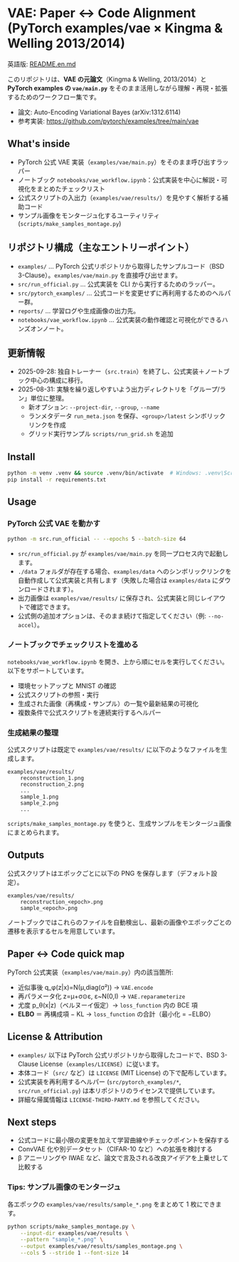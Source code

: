 # VAE: Paper ↔ Code Alignment (PyTorch examples/vae × Kingma & Welling 2013/2014)

英語版: [README.en.md](./README.en.md)

このリポジトリは、**VAE の元論文**（Kingma & Welling, 2013/2014）と
**PyTorch examples の `vae/main.py`** をそのまま活用しながら理解・再現・拡張するためのワークフロー集です。

- 論文: Auto-Encoding Variational Bayes (arXiv:1312.6114)
- 参考実装: https://github.com/pytorch/examples/tree/main/vae

## What's inside
- PyTorch 公式 VAE 実装（`examples/vae/main.py`）をそのまま呼び出すラッパー
- ノートブック `notebooks/vae_workflow.ipynb`：公式実装を中心に解説・可視化をまとめたチェックリスト
- 公式スクリプトの入出力（`examples/vae/results/`）を見やすく解析する補助コード
- サンプル画像をモンタージュ化するユーティリティ (`scripts/make_samples_montage.py`)

## リポジトリ構成（主なエントリーポイント）
- `examples/` … PyTorch 公式リポジトリから取得したサンプルコード（BSD 3-Clause）。`examples/vae/main.py` を直接呼び出せます。
- `src/run_official.py` … 公式実装を CLI から実行するためのラッパー。
- `src/pytorch_examples/` … 公式コードを変更せずに再利用するためのヘルパー群。
- `reports/` … 学習ログや生成画像の出力先。
- `notebooks/vae_workflow.ipynb` … 公式実装の動作確認と可視化ができるハンズオンノート。

## 更新情報
- 2025-09-28: 独自トレーナー（`src.train`）を終了し、公式実装＋ノートブック中心の構成に移行。
- 2025-08-31: 実験を繰り返しやすいよう出力ディレクトリを「グループ/ラン」単位に整理。
	- 新オプション: `--project-dir`, `--group`, `--name`
	- ランメタデータ `run_meta.json` を保存、`<group>/latest` シンボリックリンクを作成
	- グリッド実行サンプル `scripts/run_grid.sh` を追加

## Install

```bash
python -m venv .venv && source .venv/bin/activate  # Windows: .venv\Scripts\activate
pip install -r requirements.txt
```

## Usage

### PyTorch 公式 VAE を動かす

```bash
python -m src.run_official -- --epochs 5 --batch-size 64
```

- `src/run_official.py` が `examples/vae/main.py` を同一プロセス内で起動します。
- `./data` フォルダが存在する場合、`examples/data` へのシンボリックリンクを自動作成して公式実装と共有します（失敗した場合は `examples/data` にダウンロードされます）。
- 出力画像は `examples/vae/results/` に保存され、公式実装と同じレイアウトで確認できます。
- 公式側の追加オプションは、そのまま続けて指定してください（例: `--no-accel`）。

### ノートブックでチェックリストを進める

`notebooks/vae_workflow.ipynb` を開き、上から順にセルを実行してください。以下をサポートしています。

- 環境セットアップと MNIST の確認
- 公式スクリプトの参照・実行
- 生成された画像（再構成・サンプル）の一覧や最新結果の可視化
- 複数条件で公式スクリプトを連続実行するヘルパー

### 生成結果の整理

公式スクリプトは既定で `examples/vae/results/` に以下のようなファイルを生成します。

```
examples/vae/results/
	reconstruction_1.png
	reconstruction_2.png
	...
	sample_1.png
	sample_2.png
	...
```

`scripts/make_samples_montage.py` を使うと、生成サンプルをモンタージュ画像にまとめられます。

## Outputs
公式スクリプトはエポックごとに以下の PNG を保存します（デフォルト設定）。

```
examples/vae/results/
    reconstruction_<epoch>.png
    sample_<epoch>.png
```

ノートブックではこれらのファイルを自動検出し、最新の画像やエポックごとの遷移を表示するセルを用意しています。

## Paper ↔ Code quick map
PyTorch 公式実装（`examples/vae/main.py`）内の該当箇所:

- 近似事後 q_φ(z|x)=N(μ,diag(σ²)) → `VAE.encode`
- 再パラメータ化 z=μ+σ⊙ε, ε~N(0,I) → `VAE.reparameterize`
- 尤度 p_θ(x|z)（ベルヌーイ仮定）→ `loss_function` 内の BCE 項
- **ELBO** ＝ 再構成項 − KL → `loss_function` の合計（最小化 = −ELBO）

## License & Attribution
- `examples/` 以下は PyTorch 公式リポジトリから取得したコードで、BSD 3-Clause License（`examples/LICENSE`）に従います。
- 本体コード（`src/` など）は `LICENSE` (MIT License) の下で配布しています。
- 公式実装を再利用するヘルパー (`src/pytorch_examples/*`, `src/run_official.py`) は本リポジトリのライセンスで提供しています。
- 詳細な帰属情報は `LICENSE-THIRD-PARTY.md` を参照してください。

## Next steps
- 公式コードに最小限の変更を加えて学習曲線やチェックポイントを保存する
- ConvVAE 化や別データセット（CIFAR-10 など）への拡張を検討する
- β アニーリングや IWAE など、論文で言及される改良アイデアを上乗せして比較する

### Tips: サンプル画像のモンタージュ
各エポックの `examples/vae/results/sample_*.png` をまとめて 1 枚にできます。

```bash
python scripts/make_samples_montage.py \
	--input-dir examples/vae/results \
	--pattern "sample_*.png" \
	--output examples/vae/results/samples_montage.png \
	--cols 5 --stride 1 --font-size 14
```
